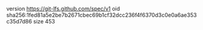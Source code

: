 version https://git-lfs.github.com/spec/v1
oid sha256:1fed81a5e2be7b2671cbec69b1cf32dcc236f4f6370d3c0e0a6ae353c35d7d86
size 453

